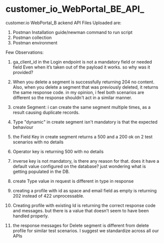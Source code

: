 # customer_io_WebPortal_BE_API_
customer.io WebPortal_B ackend API
Files Uploaded are:
1.	Postman Installation guide/newman command to run script
2.	Postman collection
3.	Postman environment


Few Observations:
1.	ga_client_id in the Login endpoint is not a mandatory field or needed field Even when it’s taken out of the payload it works. so why was it provided?

2.	When you delete a segment is successfully returning 204 no content. Also, when you delete a segment that was previously deleted, it returns the same response code. in my opinion, i feel both scenarios are different so the response shouldn't act in a similar manner.

3.	create Segment: i can create the same segment multiple times, as a result causing duplicate records.

4.	Type "dynamic" in create segment isn't mandatory is that the expected behaviour

5.	the Field Key in create segment returns a 500 and a 200 ok on 2 test scenarios with no details

6.	Operator key is returning 500 with no details

7.	inverse key is not mandatory, is there any reason for that. does it have a default value configured on the database? just wondering what is getting populated in the DB.

8.	create Type value in request is different in type in response

9.	creating a profile with id as space and email field as empty is returning 202 instead of 422 unprocessable.

10.	Creating profile with existing Id is returning the correct response code and messages. but there is a value that doesn’t seem to have been handled properly.

11.	the response messages for Delete segment is different from delete profile for similar test scenarios. I suggest we standardize across all our APIs

